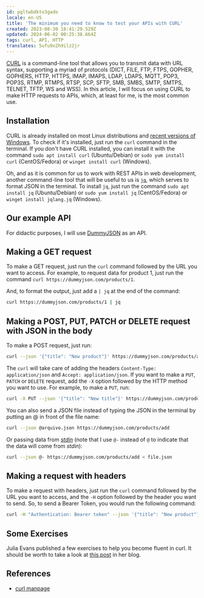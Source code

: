 ```yaml
---
id: pgltwbdkto3gado
locale: en-US
title: 'The minimum you need to know to test your APIs with CURL'
created: 2023-08-30 18:41:29.529Z
updated: 2024-06-02 00:25:38.664Z
tags: curl, API, HTTP
translates: 5ufu9x2h9ilz2jr
---
```

[CURL](https://github.com/curl/curl) is a command-line tool that allows you to transmit data with URL syntax, supporting a myriad of protocols (DICT, FILE, FTP, FTPS, GOPHER, GOPHERS, HTTP, HTTPS, IMAP, IMAPS, LDAP, LDAPS, MQTT, POP3, POP3S, RTMP, RTMPS, RTSP, SCP, SFTP, SMB, SMBS, SMTP, SMTPS, TELNET, TFTP, WS and WSS). In this article, I will focus on using CURL to make HTTP requests to APIs, which, at least for me, is the most common use.

## Installation

CURL is already installed on most Linux distributions and [recent versions of Windows](https://techcommunity.microsoft.com/t5/containers/tar-and-curl-come-to-windows/ba-p/382409). To check if it's installed, just run the `curl` command in the terminal. If you don't have CURL installed, you can install it with the command `sudo apt install curl` (Ubuntu/Debian) or `sudo yum install curl` (CentOS/Fedora) or `winget install curl` (Windows).

Oh, and as it is common for us to work with REST APIs in web development, another command-line tool that will be useful to us is [`jq`](https://jqlang.github.io/jq/), which serves to format JSON in the terminal. To install `jq`, just run the command `sudo apt install jq` (Ubuntu/Debian) or `sudo yum install jq` (CentOS/Fedora) or `winget install jqlang.jq` (Windows).

## Our example API

For didactic purposes, I will use [DummyJSON](https://dummyjson.com/) as an API.

## Making a GET request

To make a GET request, just run the `curl` command followed by the URL you want to access. For example, to request data for product 1, just run the command `curl https://dummyjson.com/products/1`.

And, to format the output, just add a `| jq` at the end of the command:

```bash
curl https://dummyjson.com/products/1 | jq
```

## Making a POST, PUT, PATCH or DELETE request with JSON in the body

To make a POST request, just run:

```bash
curl --json '{"title": "New product"}' https://dummyjson.com/products/add
```

The `curl` will take care of adding the headers `Content-Type: application/json` and `Accept: application/json`. If you want to make a `PUT`, `PATCH` or `DELETE` request, add the `-X` option followed by the HTTP method you want to use. For example, to make a `PUT`, run:

```bash
curl -X PUT --json '{"title": "New title"}' https://dummyjson.com/products/1
```

You can also send a JSON file instead of typing the JSON in the terminal by putting an @ in front of the file name:

```bash
curl --json @arquivo.json https://dummyjson.com/products/add
```

Or passing data from [_stdin_](https://man.archlinux.org/man/stdin.3.en) (note that I use `@-` instead of `@` to indicate that the data will come from _stdin_):

```bash
curl --json @- https://dummyjson.com/products/add < file.json
```

## Making a request with headers

To make a request with headers, just run the `curl` command followed by the URL you want to access, and the `-H` option followed by the header you want to send. So, to send a Bearer Token, you would run the following command:

```bash
curl -H "Authentication: Bearer token" --json '{"title": "New product"}' https://dummyjson.com/products/add
```

## Some Exercises

Julia Evans published a few exercises to help you become fluent in curl. It should be worth to take a look at [this post](https://jvns.ca/blog/2019/08/27/curl-exercises/) in her blog.

## References

- [curl manpage](https://manpages.ubuntu.com/manpages/lunar/en/man1/curl.1.html)

